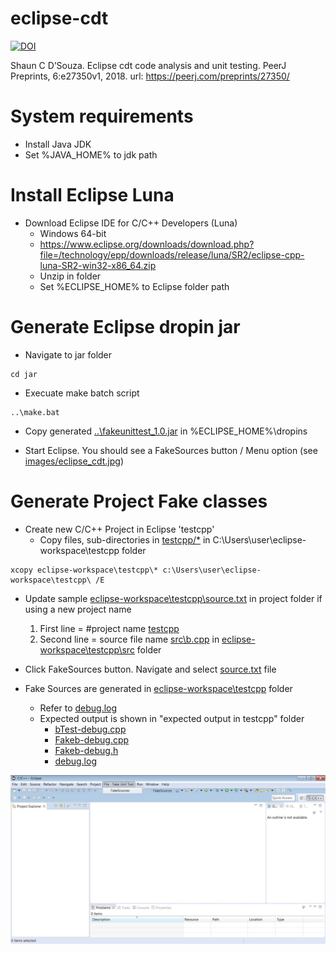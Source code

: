 # eclipse-cdt
[![DOI](https://zenodo.org/badge/176948075.svg)](https://zenodo.org/badge/latestdoi/176948075)

Shaun C D’Souza. Eclipse cdt code analysis and unit testing. PeerJ Preprints, 6:e27350v1, 2018. url: https://peerj.com/preprints/27350/

# System requirements
* Install Java JDK
* Set %JAVA_HOME% to jdk path

# Install Eclipse Luna
* Download Eclipse IDE for C/C++ Developers (Luna)
	* Windows 64-bit
	* https://www.eclipse.org/downloads/download.php?file=/technology/epp/downloads/release/luna/SR2/eclipse-cpp-luna-SR2-win32-x86_64.zip
	* Unzip in folder
	* Set %ECLIPSE_HOME% to Eclipse folder path

# Generate Eclipse dropin jar
* Navigate to jar folder
```
cd jar
```

* Execuate make batch script
```
..\make.bat
```

* Copy generated [..\fakeunittest_1.0.jar](/fakeunittest_1.0.jar) in %ECLIPSE_HOME%\dropins

* Start Eclipse. You should see a FakeSources button / Menu option (see [images/eclipse_cdt.jpg](/images/eclipse_cdt.jpg))

# Generate Project Fake classes 
* Create new C/C++ Project in Eclipse 'testcpp'
	* Copy files, sub-directories in [testcpp/*](/eclipse-workspace/testcpp) in C:\Users\user\eclipse-workspace\testcpp folder
```
xcopy eclipse-workspace\testcpp\* c:\Users\user\eclipse-workspace\testcpp\ /E
```
* Update sample [eclipse-workspace\testcpp\source.txt](/eclipse-workspace/testcpp/source.txt) in project folder if using a new project name
	1. First line = #project name [testcpp](/eclipse-workspace/testcpp)
	1. Second line = source file name [src\b.cpp](/eclipse-workspace/testcpp/src/b.cpp) in [eclipse-workspace\testcpp\src](/eclipse-workspace/testcpp/src) folder

* Click FakeSources button. Navigate and select [source.txt](/eclipse-workspace/testcpp/source.txt) file

* Fake Sources are generated in [eclipse-workspace\testcpp](/eclipse-workspace/testcpp) folder
	* Refer to [debug.log](/expected-output-in-testcpp/debug.log)
	* Expected output is shown in "expected output in testcpp" folder
		* [bTest-debug.cpp](/expected-output-in-testcpp/unittest/bTest-debug.cpp)
		* [Fakeb-debug.cpp](/expected-output-in-testcpp/unittest/Fakeb-debug.cpp)
		* [Fakeb-debug.h](/expected-output-in-testcpp/unittest/Fakeb-debug.h)
		* [debug.log](/expected-output-in-testcpp/debug.log)

![Eclipse CDT](/images/eclipse_cdt.jpg)

